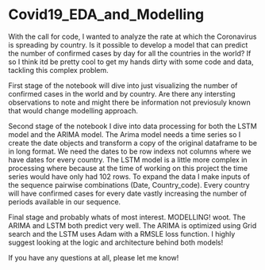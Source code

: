 # Covid19_EDA_and_Modelling
With the call for code, I wanted to analyze the rate at which the Coronavirus is spreading by country. Is it possible to develop a model that can predict the number of confirmed cases by day for all the countries in the world? If so I think itd be pretty cool to get my hands dirty with some code and data, tackling this complex problem.

First stage of the notebook will dive into just visualizing the number of confirmed cases in the world and by country. Are there any intersting observations to note and might there be information not previosuly known that would change modelling approach.

Second stage of the notebook I dive into data processing for both the LSTM model and the ARIMA model. 
    The Arima model needs a time series so I create the date objects and transform a copy of the original dataframe to be in long format. We need the dates to be row indexs not columns where we have dates for every country.
    The LSTM model is a little more complex in processing where because at the time of working on this project the time series would have only had 102 rows. To expand the data I make inputs of the sequence pairwise combinations (Date, Country_code). Every country will have confirmed cases for every date vastly increasing the number of periods available in our sequence.
    
Final stage and probably whats of most interest. MODELLING! woot. The ARIMA and LSTM both predict very well.
  The ARIMA is optimized using Grid search and the LSTM uses Adam with a RMSLE loss function.
  I highly suggest looking at the logic and architecture behind both models!
  
If you have any questions at all, please let me know!
